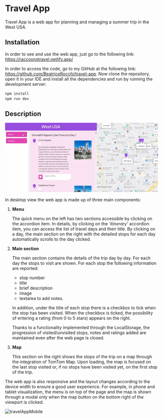 # Travel App

Travel App is a web app for planning and managing a summer trip in the West USA.

## Installation

In order to see and use the web app, just go to the following link: https://raccoonstravel.netlify.app/

In order to access the code, go to my GitHub at the following link: https://github.com/BeatriceRocchi/travel-app.
Now clone the repository, open it in your IDE and install all the dependencies and run by running the development server:

```bash
npm install
npm run dev
```

## Description

![travelApp](src/assets/TravelApp.gif)

In desktop view the web app is made up of three main components:

1. **Menu**

   The quick menu on the left has two sections accessible by clicking on the accordion item. In details, by clicking on the _'itinerary'_ accordion item, you can access the list of travel days and their title. By clicking on a day, the main section on the right with the detailed stops for each day automatically scrolls to the day clicked.

2. **Main section**

   The main section contains the details of the trip day by day. For each day the stops to visit are shown. For each stop the following information are reported:

   - stop number
   - title
   - brief description
   - image
   - textarea to add notes.

   In addition, under the title of each stop there is a checkbox to tick when the stop has been visited. When the checkbox is ticked, the possibility of entering a rating (from 0 to 5 stars) appears on the right.

   Thanks to a functionality implemented through the LocalStorage, the progression of visited/unvisited stops, notes and ratings added are maintained even after the web page is closed.

3. **Map**

   This section on the right shows the stops of the trip on a map through the integration of TomTom Map. Upon loading, the map is focused on the last stop visited or, if no stops have been visited yet, on the first stop of the trip.

The web app is also responsive and the layout changes according to the device width to ensure a good user experience. For example, in phone and tablet visualization, the menu is on top of the page and the map is shown through a modal only when the map button on the bottom right of the viewport is clicked.

![travelAppMobile](src/assets/TravelApp_mobile.gif)
